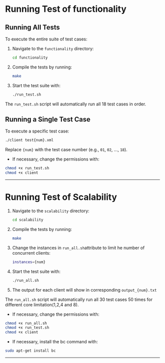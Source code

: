 # Running Test of functionality

## Running All Tests

To execute the entire suite of test cases:

1. Navigate to the `functionality` directory:
   ```bash
   cd functionality
   ```

2. Compile the tests by running:
   ```bash
   make
   ```

3. Start the test suite with:
   ```bash
   ./run_test.sh
   ```

The `run_test.sh` script will automatically run all 18 test cases in order.

## Running a Single Test Case

To execute a specific test case:

```bash
./client test{num}.xml
```

Replace `{num}` with the test case number (e.g., `01`, `02`, ..., `18`).


-  If necessary, change the permissions with:
  ```bash
  chmod +x run_test.sh
  chmod +x client
  ```


---
# Running Test of Scalability



1. Navigate to the `scalability` directory:
   ```bash
   cd scalability
   ```

2. Compile the tests by running:
   ```bash
   make
   ```
3. Change the instances in `run_all.sh`attribute to limit he number of concurrent clients:
   ```run_all.sh
   instances={num}
   ```

3. Start the test suite with:
   ```bash
   ./run_all.sh
   ```
4. The output for each client will show in corresponding `output_{num}.txt`


The `run_all.sh` script will automatically run all 30 test cases 50 times for different core limitation(1,2,4 and 8).


-  If necessary, change the permissions with:
  ```bash
  chmod +x run_all.sh
  chmod +x run_test.sh
  chmod +x client
  ```
-  If necessary, install the bc command with:
  ```bash
  sudo apt-get install bc
  ```

---